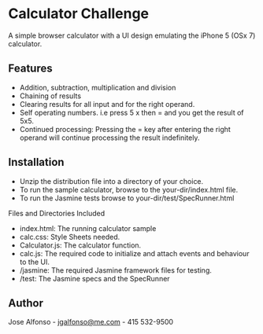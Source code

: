 Calculator Challenge
====

A simple browser calculator with a UI design emulating the iPhone 5 (OSx 7) calculator.

## Features

* Addition, subtraction, multiplication and division
* Chaining of results
* Clearing results for all input and for the right operand.
* Self operating numbers. i.e press 5 x then = and you get the result of 5x5. 
* Continued processing: Pressing the = key after entering the right operand will continue processing the result indefinitely.


## Installation

* Unzip the distribution file into a directory of your choice.
* To run the sample calculator, browse to the your-dir/index.html file.
* To run the Jasmine tests browse to your-dir/test/SpecRunner.html

Files and Directories Included

* index.html: The running calculator sample 
* calc.css: Style Sheets needed.
* Calculator.js: The calculator function.
* calc.js: The required code to initialize and attach events and behaviour to the UI.
* /jasmine: The required Jasmine framework files for testing.
* /test: The Jasmine specs and the SpecRunner 

## Author

Jose Alfonso - jgalfonso@me.com - 415 532-9500